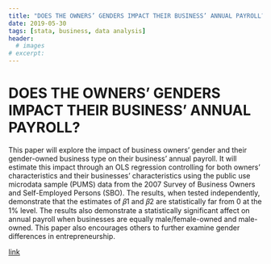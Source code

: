 ```yaml
---
title: "DOES THE OWNERS’ GENDERS IMPACT THEIR BUSINESS’ ANNUAL PAYROLL?"
date: 2019-05-30
tags: [stata, business, data analysis]
header:
  # images
# excerpt:
---
```

# DOES THE OWNERS’ GENDERS IMPACT THEIR BUSINESS’ ANNUAL PAYROLL?

This paper will explore the impact of business owners’ gender and their gender-owned business type on their business’ annual payroll. It will estimate this impact through an OLS regression controlling for both owners’ characteristics and their businesses’ characteristics using the public use microdata sample (PUMS) data from the 2007 Survey of Business Owners and Self-Employed Persons (SBO). The results, when tested independently, demonstrate that the estimates of 𝛽1 and 𝛽2 are statistically far from 0 at the 1% level. The results also demonstrate a statistically significant affect on annual payroll when businesses are equally male/female-owned and male-owned. This paper also encourages others to further examine gender differences in entrepreneurship.

[link](/papers/SandovalAmy_WritingSample.pdf)
